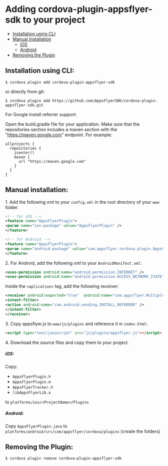 # Adding   cordova-plugin-appsflyer-sdk to your project

- [Installation using CLI](#installation-using-cli)
- [Manual installation](#manual-installation)
  - [iOS](#manual-installation-ios)
  - [Android](#manual-installation-android)
- [Removing the Plugin](#remove-plugin)

##  <a id="installation-using-cli"> Installation using CLI:

```
$ cordova plugin add cordova-plugin-appsflyer-sdk
```

or directly from git:

```
$ cordova plugin add https://github.com/AppsFlyerSDK/cordova-plugin-appsflyer-sdk.git
```

For Google Install referrer support:

Open the build.gradle file for your application. Make sure that the repositories section includes a maven section with the "https://maven.google.com" endpoint. For example:

```
allprojects {
  repositories {
    jcenter()
    maven {
      url "https://maven.google.com"
    }
  }
}
```

##  <a id="manual-installation"> Manual installation:
  
1\. Add the following xml to your `config.xml` in the root directory of your `www` folder:

```xml
<!-- for iOS -->
<feature name="AppsFlyerPlugin">
<param name="ios-package" value="AppsFlyerPlugin" />
</feature>
```

```xml
<!-- for Android -->
<feature name="AppsFlyerPlugin">
<param name="android-package" value="com.appsflyer.cordova.plugin.AppsFlyerPlugin" />
</feature>
```

2\. For Android, add the following xml to your `AndroidManifest.xml`:

```xml
<uses-permission android:name="android.permission.INTERNET" />
<uses-permission android:name="android.permission.ACCESS_NETWORK_STATE" />
```

Inside the `<aplication>` tag,  add the following receiver:

```xml
<receiver android:exported="true"  android:name="com.appsflyer.MultipleInstallBroadcastReceiver">
<intent-filter>
<action android:name="com.android.vending.INSTALL_REFERRER" />
</intent-filter>
</receiver>
```



3\. Copy appsflyer.js to `www/js/plugins` and reference it in `index.html`:

```html
<script type="text/javascript" src="js/plugins/appsflyer.js"></script>
```

4\. Download the source files and copy them to your project.

##### <a id="manual-installation-ios"> ****iOS:****

Copy:

-  `AppsFlyerPlugin.h`
-  `AppsFlyerPlugin.m`
-  `AppsFlyerTracker.h`
-  `libAppsFlyerLib.a`

to `platforms/ios/<ProjectName>/Plugins`

##### <a id="manual-installation-android"> ****Android:****

Copy `AppsFlyerPlugin.java` to `platforms/android/src/com/appsflyer/cordova/plugins` (create the folders)

##  <a id="remove-plugin"> Removing the Plugin:

```
$ cordova plugin remove cordova-plugin-appsflyer-sdk
```
